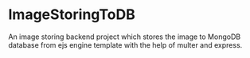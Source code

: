 # ImageStoringToDB
An image storing backend project which stores the image to MongoDB database from ejs engine template with the help of multer and express.
